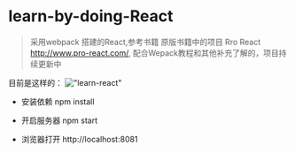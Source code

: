 # learn-by-doing-React

> 采用webpack 搭建的React,参考书籍 原版书籍中的项目 Rro React http://www.pro-react.com/, 配合Wepack教程和其他补充了解的，项目持续更新中

目前是这样的：
!["learn-react"]('./public/img/demo1.png')

- 安装依赖
npm install

- 开启服务器
npm start

- 浏览器打开
 http://localhost:8081
